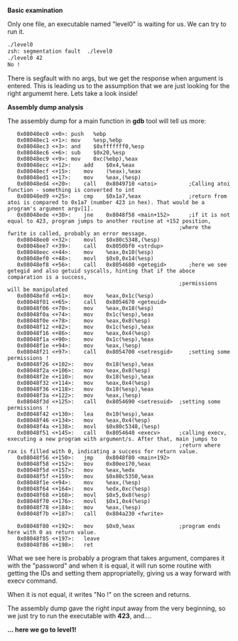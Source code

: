 **Basic examination**

Only one file, an executable named "level0" is waiting for us. We can try to run it. 

~~~sh
./level0
zsh: segmentation fault  ./level0
./level0 42
No !
~~~
There is segfault with no args, but we get the response when argument is entered. This is leading us to the assumption that we are just looking for the right argumemt here. Lets take a look inside!

**Assembly dump analysis**

The assembly dump for a main function in **gdb** tool will tell us more:
~~~assembly
   0x08048ec0 <+0>:	push   %ebp
   0x08048ec1 <+1>:	mov    %esp,%ebp
   0x08048ec3 <+3>:	and    $0xfffffff0,%esp
   0x08048ec6 <+6>:	sub    $0x20,%esp
   0x08048ec9 <+9>:	mov    0xc(%ebp),%eax
   0x08048ecc <+12>:	add    $0x4,%eax
   0x08048ecf <+15>:	mov    (%eax),%eax
   0x08048ed1 <+17>:	mov    %eax,(%esp)
   0x08048ed4 <+20>:	call   0x8049710 <atoi>          ;Calling atoi function - something is converted to int
   0x08048ed9 <+25>:	cmp    $0x1a7,%eax               ;return from atoi is compared to 0x1a7 (number 423 in hex). That would be a program's argument argv[1].
   0x08048ede <+30>:	jne    0x8048f58 <main+152>      ;if it is not equal to 423, program jumps to another routine at +152 position, 
                                                      ;where the fwrite is called, probably an error message.
   0x08048ee0 <+32>:	movl   $0x80c5348,(%esp)
   0x08048ee7 <+39>:	call   0x8050bf0 <strdup>
   0x08048eec <+44>:	mov    %eax,0x10(%esp)
   0x08048ef0 <+48>:	movl   $0x0,0x14(%esp)
   0x08048ef8 <+56>:	call   0x8054680 <getegid>       ;here we see getegid and also getuid syscalls, hinting that if the aboce comparation is a success,
                                                      ;permissions will be manipulated
   0x08048efd <+61>:	mov    %eax,0x1c(%esp)
   0x08048f01 <+65>:	call   0x8054670 <geteuid>
   0x08048f06 <+70>:	mov    %eax,0x18(%esp)
   0x08048f0a <+74>:	mov    0x1c(%esp),%eax
   0x08048f0e <+78>:	mov    %eax,0x8(%esp)
   0x08048f12 <+82>:	mov    0x1c(%esp),%eax
   0x08048f16 <+86>:	mov    %eax,0x4(%esp)
   0x08048f1a <+90>:	mov    0x1c(%esp),%eax
   0x08048f1e <+94>:	mov    %eax,(%esp)
   0x08048f21 <+97>:	call   0x8054700 <setresgid>     ;setting some permissions !
   0x08048f26 <+102>:	mov    0x18(%esp),%eax
   0x08048f2a <+106>:	mov    %eax,0x8(%esp)
   0x08048f2e <+110>:	mov    0x18(%esp),%eax
   0x08048f32 <+114>:	mov    %eax,0x4(%esp)
   0x08048f36 <+118>:	mov    0x18(%esp),%eax
   0x08048f3a <+122>:	mov    %eax,(%esp)
   0x08048f3d <+125>:	call   0x8054690 <setresuid>  ;setting some permissions !
   0x08048f42 <+130>:	lea    0x10(%esp),%eax
   0x08048f46 <+134>:	mov    %eax,0x4(%esp)
   0x08048f4a <+138>:	movl   $0x80c5348,(%esp)
   0x08048f51 <+145>:	call   0x8054640 <execv>      ;calling execv, executing a new program with argument/s. After that, main jumps to 
                                                      ;return where rax is filled with 0, indicating a success for return value.
   0x08048f56 <+150>:	jmp    0x8048f80 <main+192>
   0x08048f58 <+152>:	mov    0x80ee170,%eax
   0x08048f5d <+157>:	mov    %eax,%edx
   0x08048f5f <+159>:	mov    $0x80c5350,%eax
   0x08048f1e <+94>:	mov    %eax,(%esp)
   0x08048f64 <+164>:	mov    %edx,0xc(%esp)
   0x08048f68 <+168>:	movl   $0x5,0x8(%esp)
   0x08048f70 <+176>:	movl   $0x1,0x4(%esp)
   0x08048f78 <+184>:	mov    %eax,(%esp)
   0x08048f7b <+187>:	call   0x804a230 <fwrite>

   0x08048f80 <+192>:	mov    $0x0,%eax              ;program ends here with 0 as return value.
   0x08048f85 <+197>:	leave
   0x08048f86 <+198>:	ret
~~~
What we see here is probably a program that takes argument, compares it with the "password" and when it is equal, it will run some routine with getting the IDs and setting them appropriatelly, giving us a way forward with execv command. 

When it is not equal, it writes "No !" on the screen and returns. 

The assembly dump gave the right input away from the very beginning, so we just try to run the executable with **423**, and....

**... here we go to level1!**
